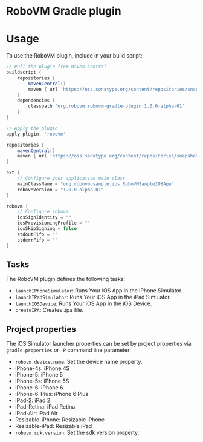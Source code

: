 RoboVM Gradle plugin
====================

# Usage
To use the RoboVM plugin, include in your build script:

```groovy
// Pull the plugin from Maven Central
buildscript {
    repositories {
        mavenCentral()
        maven { url 'https://oss.sonatype.org/content/repositories/snapshots' }
    }
    dependencies {
        classpath 'org.robovm:robovm-gradle-plugin:1.0.0-alpha-01'
    }
}

// Apply the plugin
apply plugin: 'robovm'

repositories {
    mavenCentral()
    maven { url 'https://oss.sonatype.org/content/repositories/snapshots' }
}

ext {
    // Configure your application main class
    mainClassName = "org.robovm.sample.ios.RoboVMSampleIOSApp"
    roboVMVersion = "1.0.0-alpha-01"
}

robovm {
    // Configure robovm
    iosSignIdentity = ""
    iosProvisioningProfile = ""
    iosSkipSigning = false
    stdoutFifo = ""
    stderrFifo = ""
}
```

## Tasks

The RoboVM plugin defines the following tasks:

* `launchIPhoneSimulator`: Runs Your iOS App in the iPhone Simulator.
* `launchIPadSimulator`: Runs Your iOS App in the iPad Simulator.
* `launchIOSDevice`: Runs Your iOS App in the iOS Device.
* `createIPA`: Creates .ipa file.

## Project properties

The iOS Simulator launcher properties can be set by project properties via `gradle.properties` or `-P` command line parameter:

* `robovm.device.name`: Set the device name property.
 * iPhone-4s: iPhone 4S
 * iPhone-5: iPhone 5
 * iPhone-5s: iPhone 5S
 * iPhone-6: iPhone 6
 * iPhone-6-Plus: iPhone 6 Plus
 * iPad-2: iPad 2
 * iPad-Retina: iPad Retina
 * iPad-Air: iPad Air
 * Resizable-iPhone: Resizable iPhone
 * Resizable-iPad: Resizable iPad
* `robovm.sdk.version`: Set the sdk version property.
